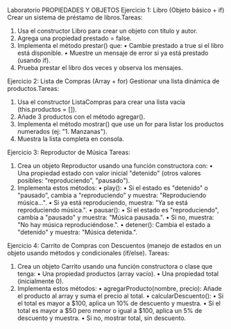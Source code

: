 Laboratorio PROPIEDADES Y OBJETOS
Ejercicio 1: Libro (Objeto básico + if)
Crear un sistema de préstamo de libros.Tareas:
1. Usa el constructor Libro para crear un objeto con título y autor.
2. Agrega una propiedad prestado = false.
3. Implementa el método prestar() que:
• Cambie prestado a true si el libro está disponible.
• Muestre un mensaje de error si ya está prestado (usando if).
4. Prueba prestar el libro dos veces y observa los mensajes.

Ejercicio 2: Lista de Compras (Array + for)
Gestionar una lista dinámica de productos.Tareas:
1. Usa el constructor ListaCompras para crear una lista vacía (this.productos = []).
2. Añade 3 productos con el método agregar().
3. Implementa el método mostrar() que use un for para listar los productos numerados (ej: "1. Manzanas").
4. Muestra la lista completa en consola.

Ejercicio 3: Reproductor de Música
Tareas:
1. Crea un objeto Reproductor usando una función constructora con:
• Una propiedad estado con valor inicial "detenido" (otros valores posibles: "reproduciendo", "pausado").
2. Implementa estos métodos:
• play():
• Si el estado es "detenido" o "pausado", cambia a "reproduciendo" y muestra: "Reproduciendo música...".
• Si ya está reproduciendo, muestra: "Ya se está reproduciendo música.".
• pausar():
• Si el estado es "reproduciendo", cambia a "pausado" y muestra: "Música pausada.".
• Si no, muestra: "No hay música reproduciéndose.".
• detener(): Cambia el estado a "detenido" y muestra: "Música detenida.".

Ejercicio 4: Carrito de Compras con Descuentos (manejo de estados en un objeto usando métodos y condicionales (if/else).
Tareas:
1. Crea un objeto Carrito usando una función constructora o clase que tenga:
• Una propiedad productos (array vacío).
• Una propiedad total (inicialmente 0).
2. Implementa estos métodos:
• agregarProducto(nombre, precio): Añade el producto al array y suma el precio al total.
• calcularDescuento():
• Si el total es mayor a $100, aplica un 10% de descuento y muestra.
• Si el total es mayor a $50 pero menor o igual a $100, aplica un 5% de descuento y muestra.
• Si no, mostrar total, sin descuento.
